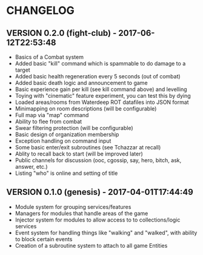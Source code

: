 # CHANGELOG

## VERSION 0.2.0 (fight-club) - 2017-06-12T22:53:48

* Basics of a Combat system
* Added basic "kill" command which is spammable to do damage to a target
* Added basic health regeneration every 5 seconds (out of combat)
* Added basic death logic and announcement to game
* Basic experience gain per kill (see kill command above) and levelling
* Toying with "cinematic" feature experiment, you can test this by dying
* Loaded areas/rooms from Waterdeep ROT datafiles into JSON format
* Minimapping on room descriptions (will be configurable)
* Full map via "map" command
* Ability to flee from combat
* Swear filtering protection (will be configurable)
* Basic design of organization membership
* Exception handling on command input
* Some basic enter/exit subroutines (see Tchazzar at recall)
* Ablity to recall back to start (will be improved later)
* Public channels for discussion (ooc, cgossip, say, hero, bitch, ask, answer, etc.)
* Listing "who" is online and setting of title


## VERSION 0.1.0 (genesis) - 2017-04-01T17:44:49

* Module system for grouping services/features
* Managers for modules that handle areas of the game
* Injector system for modules to allow access to to collections/logic services
* Event system for handling things like "walking" and "walked", with ability to block certain events
* Creation of a subroutine system to attach to all game Entities
